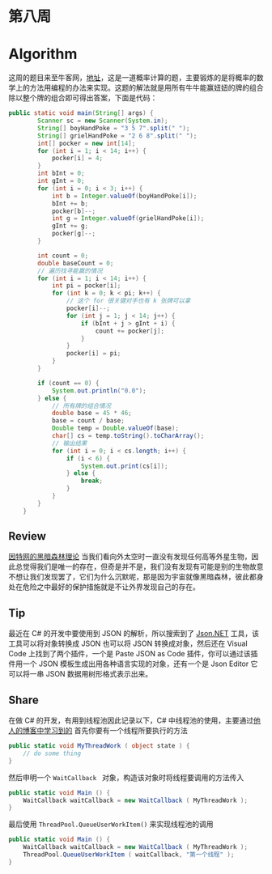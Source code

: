# 第八周
# Algorithm
这周的题目来至牛客网，[地址](https://www.nowcoder.com/questionTerminal/2b101eacfaf641988eae013115015d54)，这是一道概率计算的题，主要锻炼的是将概率的数学上的方法用编程的办法来实现。这题的解法就是用所有牛牛能赢妞妞的牌的组合除以整个牌的组合即可得出答案，下面是代码：
``` java
public static void main(String[] args) {
        Scanner sc = new Scanner(System.in);
        String[] boyHandPoke = "3 5 7".split(" ");
        String[] grielHandPoke = "2 6 8".split(" ");
        int[] pocker = new int[14];
        for (int i = 1; i < 14; i++) {
            pocker[i] = 4;
        }
        int bInt = 0;
        int gInt = 0;
        for (int i = 0; i < 3; i++) {
            int b = Integer.valueOf(boyHandPoke[i]);
            bInt += b;
            pocker[b]--;
            int g = Integer.valueOf(grielHandPoke[i]);
            gInt += g;
            pocker[g]--;
        }

        int count = 0;
        double baseCount = 0;
        // 遍历找寻能赢的情况
        for (int i = 1; i < 14; i++) {
            int pi = pocker[i];
            for (int k = 0; k < pi; k++) {
                // 这个 for 很关键对手也有 k 张牌可以拿
                pocker[i]--;
                for (int j = 1; j < 14; j++) {
                    if (bInt + j > gInt + i) {
                        count += pocker[j];
                    }
                }
                pocker[i] = pi;
            }
        }

        if (count == 0) {
            System.out.println("0.0");
        } else {
            // 所有牌的组合情况
            double base = 45 * 46;
            base = count / base;
            Double temp = Double.valueOf(base);
            char[] cs = temp.toString().toCharArray();
            // 输出结果
            for (int i = 0; i < cs.length; i++) {
                if (i < 6) {
                    System.out.print(cs[i]);
                } else {
                    break;
                }
            }
        }
    }
```

## Review
[因特网的黑暗森林理论](https://onezero.medium.com/the-dark-forest-theory-of-the-internet-7dc3e68a7cb1)
当我们看向外太空时一直没有发现任何高等外星生物，因此总觉得我们是唯一的存在，但奇是并不是，我们没有发现有可能是别的生物故意不想让我们发现罢了，它们为什么沉默呢，那是因为宇宙就像黑暗森林，彼此都身处在危险之中最好的保护措施就是不让外界发现自己的存在。


## Tip
最近在 C# 的开发中要使用到 JSON 的解析，所以搜索到了 [Json.NET](https://www.newtonsoft.com/json) 工具，该工具可以将对象转换成 JSON 也可以将 JSON 转换成对象，然后还在 Visual Code 上找到了两个插件，一个是 Paste JSON as Code 插件，你可以通过该插件用一个 JSON 模板生成出用各种语言实现的对象，还有一个是 Json Editor 它可以将一串 JSON 数据用树形格式表示出来。

## Share
在做 C# 的开发，有用到线程池因此记录以下，C# 中线程池的使用，主要通过[他人的博客中学习到的](https://www.cnblogs.com/sashow/archive/2007/02/08/644679.html)
首先你要有一个线程所要执行的方法
``` C#
public static void MyThreadWork ( object state ) {
    // do some thing
}
```
然后申明一个 `WaitCallback ` 对象，构造该对象时将线程要调用的方法传入
``` C#
public static void Main () {
    WaitCallback waitCallback = new WaitCallback ( MyThreadWork );
}
```
最后使用 `ThreadPool.QueueUserWorkItem()` 来实现线程池的调用
``` C#
public static void Main () {
    WaitCallback waitCallback = new WaitCallback ( MyThreadWork );
    ThreadPool.QueueUserWorkItem ( waitCallback, "第一个线程" );
}
```